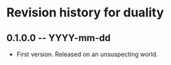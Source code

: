 # Revision history for duality

## 0.1.0.0 -- YYYY-mm-dd

* First version. Released on an unsuspecting world.
